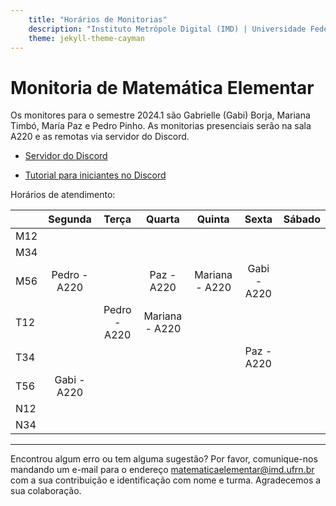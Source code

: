 ```yaml
---
    title: "Horários de Monitorias"
    description: "Instituto Metrópole Digital (IMD) | Universidade Federal do Rio Grande do Norte (UFRN)"
    theme: jekyll-theme-cayman
---
```

# Monitoria de Matemática Elementar
Os monitores para o semestre 2024.1 são Gabrielle (Gabi) Borja, Mariana Timbó, María Paz e Pedro Pinho. As monitorias presenciais serão na sala A220 e as remotas via servidor do Discord.

- [Servidor do Discord](https://discord.gg/CKqCWsv7pT)

- [Tutorial para iniciantes no Discord](materiais/Tutorial_Discord_Matematica_Elementar.pdf)

Horários de atendimento:

|     | Segunda |   Terça  | Quarta |  Quinta  |   Sexta  | Sábado | 
|-----|:-------:|:--------:|:------:|:--------:|:--------:|:------:|
| M12 |         |          |        |          |          |        |
| M34 |         |          |        |          |          |        |
| M56 |Pedro - A220|          |Paz - A220|Mariana - A220|Gabi - A220|        |
| T12 |         |Pedro - A220|Mariana - A220|          |          |        |
| T34 |         |          |        |          |Paz - A220|        |
| T56 |Gabi - A220|          |        |          |          |        |
| N12 |         |          |        |          |          |        |
| N34 |         |          |        |          |          |        |

---
Encontrou algum erro ou tem alguma sugestão? Por favor, comunique-nos mandando um e-mail para o endereço [matematicaelementar@imd.ufrn.br](mailto:matematicaelementar@imd.ufrn.br) com a sua contribuição e identificação com nome e turma. Agradecemos a sua colaboração.

